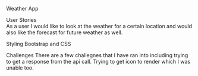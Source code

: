 Weather App

User Stories  
 As a user I would like to look at the weather for a certain location and would also like the forecast for future weather as well.

Styling
Bootstrap and CSS

Challenges
There are a few challegnes that I have ran into including trying to get a response from the api call. Trying to get icon to render which I was unable too.
